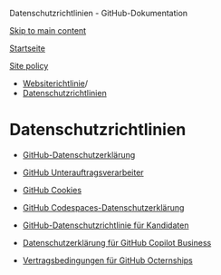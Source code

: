 Datenschutzrichtlinien - GitHub-Dokumentation

[Skip to main content](#main-content)

[Startseite](/de)

[Site policy](/de/site-policy)

* [Websiterichtlinie](/de/site-policy)/
* [Datenschutzrichtlinien](/de/site-policy/privacy-policies)

Datenschutzrichtlinien
==========

* [GitHub-Datenschutzerklärung](/de/site-policy/privacy-policies/github-privacy-statement)

* [GitHub Unterauftragsverarbeiter](/de/site-policy/privacy-policies/github-subprocessors)

* [GitHub Cookies](/de/site-policy/privacy-policies/github-cookies)

* [GitHub Codespaces-Datenschutzerklärung](/de/site-policy/privacy-policies/github-codespaces-privacy-statement)

* [GitHub-Datenschutzrichtlinie für Kandidaten](/de/site-policy/privacy-policies/github-candidate-privacy-policy)

* [Datenschutzerklärung für GitHub Copilot Business](/de/site-policy/privacy-policies/github-copilot-business-privacy-statement)

* [Vertragsbedingungen für GitHub Octernships](/de/site-policy/privacy-policies/github-octernships-terms-of-service)
